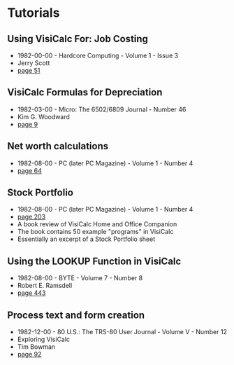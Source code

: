 # Tutorials

## Using VisiCalc For: Job Costing

- 1982-00-00 - Hardcore Computing - Volume 1 - Issue 3
- Jerry Scott
- [page 51](https://archive.org/details/hardcore-computing-3/page/n51/mode/2up?view=theater)

## VisiCalc Formulas for Depreciation

- 1982-03-00 - Micro: The 6502/6809 Journal - Number 46
- Kim G. Woodward
- [page 9](https://archive.org/details/micro-6502-journal-46/page/n9/mode/2up?view=theater)

## Net worth calculations

- 1982-08-00 - PC (later PC Magazine) - Volume 1 - Number 4
- [page 64](https://books.google.com/books?id=WYnHD9WSWdAC&pg=PA64&hl=en&sa=X&ved=2ahUKEwi7hL_q3YX1AhXEnGoFHdb9DwYQ6AF6BAgLEAI#v=onepage&q&f=true)

## Stock Portfolio

- 1982-08-00 - PC (later PC Magazine) - Volume 1 - Number 4
- [page 203](https://books.google.com/books?id=WYnHD9WSWdAC&pg=PA203&hl=en&sa=X&ved=2ahUKEwi7hL_q3YX1AhXEnGoFHdb9DwYQ6AF6BAgLEAI#v=onepage&q&f=true)
- A book review of VisiCalc Home and Office Companion
- The book contains 50 example "programs" in VisiCalc
- Essentially an excerpt of a Stock Portfolio sheet

## Using the LOOKUP Function in VisiCalc

- 1982-08-00 - BYTE - Volume 7 - Number 8
- Robert E. Ramsdell
- [page 443](https://archive.org/details/byte-magazine-1982-08/page/n441/mode/2up?view=theater)

## Process text and form creation

- 1982-12-00 - 80 U.S.: The TRS-80 User Journal - Volume V - Number 12
- Exploring VisiCalc
- Tim Bowman
- [page 92](https://archive.org/details/80-U.S._Volume_V_Number_12_1982-12_80-Northwest_Publishing_US/page/n93/mode/2up?view=theater)

